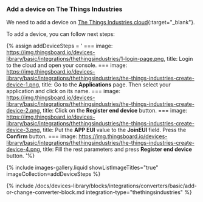 ### Add a device on The Things Industries

We need to add a device on [The Things Industries cloud](https://thingsboard.eu1.cloud.thethings.industries/oauth/login){:target="_blank"}.

To add a device, you can follow next steps:  

{% assign addDeviceSteps = '
    ===
        image: https://img.thingsboard.io/devices-library/basic/integrations/thethingsindustries/1-login-page.png,
        title: Login to the cloud and open your console.
    ===
        image: https://img.thingsboard.io/devices-library/basic/integrations/thethingsindustries/the-things-industries-create-device-1.png,
        title: Go to the **Applications** page. Then select your application and click on its name.
    ===
        image: https://img.thingsboard.io/devices-library/basic/integrations/thethingsindustries/the-things-industries-create-device-2.png,
        title: Click on the **Register end device** button.
    ===
        image: https://img.thingsboard.io/devices-library/basic/integrations/thethingsindustries/the-things-industries-create-device-3.png,
        title: Put the **APP EUI** value to the **JoinEUI** field. Press the **Confirm** button.
    ===
        image: https://img.thingsboard.io/devices-library/basic/integrations/thethingsindustries/the-things-industries-create-device-4.png,
        title: Fill the rest parameters and press **Register end device** button.
'%}

{% include images-gallery.liquid showListImageTitles="true" imageCollection=addDeviceSteps %}


{% include /docs/devices-library/blocks/integrations/converters/basic/add-or-change-converter-block.md integration-type="thethingsindustries" %}
